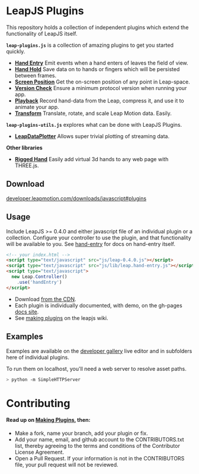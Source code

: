 LeapJS Plugins
==============

This repository holds a collection of independent plugins which extend the functionality of LeapJS itself.

**`leap-plugins.js`** is a collection of amazing plugins to get you started quickly.

 - **[Hand Entry](http://leapmotion.github.io/leapjs-plugins/docs/#hand-entry)** Emit events when a hand enters of leaves the field of view.
 - **[Hand Hold](http://leapmotion.github.io/leapjs-plugins/docs/#hand-hold)** Save data on to hands or fingers which will be persisted between frames.
 - **[Screen Position](http://leapmotion.github.io/leapjs-plugins/docs/#screen-position)** Get the on-screen position of any point in Leap-space.
 - **[Version Check](http://leapmotion.github.io/leapjs-plugins/docs/#version-check)** Ensure a minimum protocol version when running your app.
 - **[Playback](http://leapmotion.github.io/leapjs-plugins/docs/#playback)** Record hand-data from the Leap, compress it, and use it to animate your app.
 - **[Transform](http://leapmotion.github.io/leapjs-plugins/main/transform/)** Translate, rotate, and scale Leap Motion data. Easily.

**`leap-plugins-utils.js`** explores what can be done with LeapJS Plugins.

 - **[LeapDataPlotter](http://leapmotion.github.io/leapjs-plugins/utils/data-plotter/)** Allows super trivial plotting of streaming data.
 
**Other libraries** 
 - **[Rigged Hand](https://github.com/leapmotion/leapjs-rigged-hand)** Easily add virtual 3d hands to any web page with THREE.js.

## Download

[developer.leapmotion.com/downloads/javascript#plugins](https://developer.leapmotion.com/downloads/javascript#plugins)

## Usage

Include LeapJS >= 0.4.0 and either javascript file of an individual plugin or a collection.
Configure your controller to use the plugin, and that functionality will be available to you.
See [hand-entry](http://leapmotion.github.io/leapjs-plugins/docs/index.html#hand-entry) for docs on hand-entry itself.

```html
<!-- your index.html -->
<script type="text/javascript" src="js/leap-0.4.0.js"></script>
<script type="text/javascript" src="js/lib/leap.hand-entry.js"></script>
<script type="text/javascript">
  new Leap.Controller()
    .use('handEntry')
</script>
```

 - Download [from the CDN](http://developer.leapmotion.com/leapjs/plugins).
 - Each plugin is individually documented, with demo, on the gh-pages [docs site](http://leapmotion.github.io/leapjs-plugins/docs/).
 - See [making plugins](http://github.com/leapmotion/leapjs/wiki/plugins) on the leapjs wiki.


## Examples

Examples are available on the [developer gallery](http://developer.leapmotion.com/gallery/tags/javascript) live editor
and in subfolders here of individual plugins.

To run them on localhost, you'll need a web server to resolve asset paths.

```bash
> python -m SimpleHTTPServer
```


Contributing
===============

#### Read up on [Making Plugins](https://github.com/leapmotion/leapjs/wiki/Plugins#plugin-development), then:

 - Make a fork, name your branch, add your plugin or fix.
 - Add your name, email, and github account to the CONTRIBUTORS.txt list, thereby agreeing to the terms and conditions of the Contributor License Agreement.
 - Open a Pull Request. If your information is not in the CONTRIBUTORS file, your pull request will not be reviewed.
